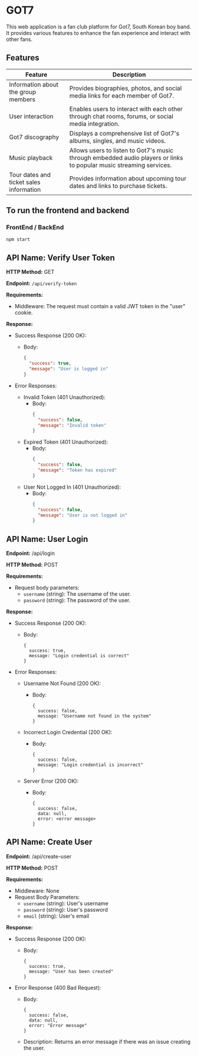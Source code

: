 
# GOT7

This web application is a fan club platform for Got7, South Korean boy band. It provides various features to enhance the fan experience and interact with other fans.


## Features

| Feature                                           | Description                                                                                                      |
|---------------------------------------------------|------------------------------------------------------------------------------------------------------------------|
| Information about the group members               | Provides biographies, photos, and social media links for each member of Got7.                                    |
| User interaction                                  | Enables users to interact with each other through chat rooms, forums, or social media integration.                 |
| Got7 discography                                  | Displays a comprehensive list of Got7's albums, singles, and music videos.                                        |
| Music playback                                    | Allows users to listen to Got7's music through embedded audio players or links to popular music streaming services. |
| Tour dates and ticket sales information           | Provides information about upcoming tour dates and links to purchase tickets.                                     |

## To run the frontend and backend

### FrontEnd / BackEnd

```
npm start
```

## API Name: Verify User Token

**HTTP Method:** GET

**Endpoint:** `/api/verify-token`

**Requirements:**
- Middleware: The request must contain a valid JWT token in the "user" cookie.

**Response:**
- Success Response (200 OK):
  - Body:
    ```json
    {
      "success": true,
      "message": "User is logged in"
    }
    ```

- Error Responses:
  - Invalid Token (401 Unauthorized):
    - Body:
      ```json
      {
        "success": false,
        "message": "Invalid token"
      }
      ```
  - Expired Token (401 Unauthorized):
    - Body:
      ```json
      {
        "success": false,
        "message": "Token has expired"
      }
      ```
  - User Not Logged In (401 Unauthorized):
    - Body:
      ```json
      {
        "success": false,
        "message": "User is not logged in"
      }
      ```


## API Name: User Login

**Endpoint:** /api/login

**HTTP Method:** POST

**Requirements:**
- Request body parameters:
  - `username` (string): The username of the user.
  - `password` (string): The password of the user.

**Response:**
- Success Response (200 OK):
  - Body:
    ```
    {
      success: true,
      message: "Login credential is correct"
    }
    ```

- Error Responses:
  - Username Not Found (200 OK):
    - Body:
      ```
      {
        success: false,
        message: "Username not found in the system"
      }
      ```

  - Incorrect Login Credential (200 OK):
    - Body:
      ```
      {
        success: false,
        message: "Login credential is incorrect"
      }
      ```

  - Server Error (200 OK):
    - Body:
      ```
      {
        success: false,
        data: null,
        error: <error message>
      }
      ```


## API Name: Create User

**Endpoint:** /api/create-user

**HTTP Method:** POST

**Requirements:**
- Middleware: None
- Request Body Parameters:
  - `username` (string): User's username
  - `password` (string): User's password
  - `email` (string): User's email

**Response:**
- Success Response (200 OK):
  - Body:
    ```
    {
      success: true,
      message: "User has been created"
    }
    ```

- Error Response (400 Bad Request):
  - Body:
    ```
    {
      success: false,
      data: null,
      error: "Error message"
    }
    ```
  - Description: Returns an error message if there was an issue creating the user.
